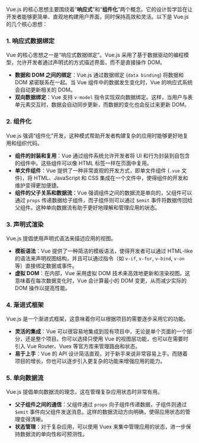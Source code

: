 Vue.js 的核心思想主要围绕着“**响应式**”和“**组件化**”两个概念。它的设计哲学旨在让开发者能够更简单、直观地构建用户界面，同时保持高效和灵活。以下是 Vue.js 的几个核心思想：

### 1. **响应式数据绑定**
Vue 的核心思想之一是“响应式数据绑定”。Vue.js 采用了基于数据驱动的编程模型，允许开发者通过声明式的方式描述界面，而不是直接操作 DOM。

- **数据和 DOM 之间的绑定**：Vue.js 通过数据绑定 (`data binding`) 将数据和 DOM 紧密联系在一起。当 Vue 组件中的数据发生变化时，Vue 的响应式系统会自动更新相关的 DOM。
- **双向数据绑定**：Vue 支持 `v-model` 指令实现双向数据绑定。这样，当用户与表单元素交互时，数据会自动同步更新，而数据的变化也会反过来更新 DOM。

### 2. **组件化**
Vue.js 强调“组件化”开发，这种模式帮助开发者构建复杂的应用时能够更好地复用和组织代码。

- **组件的封装和复用**：Vue 通过组件系统允许开发者将 UI 和行为封装到自包含的组件中。这些组件可以像 HTML 标签一样在页面中复用。
- **单文件组件**：Vue 提供了一种非常直观的开发方式，即单文件组件 (`.vue` 文件)，将 HTML、JavaScript 和 CSS 集成在一个文件中，使得组件的开发和维护变得更加便捷。
- **组件的父子关系和数据流**：Vue 强调组件之间的数据流是单向的，父组件可以通过 `props` 传递数据给子组件，而子组件则可以通过 `$emit` 事件将数据传回给父组件。这种单向数据流有助于更好地理解和管理应用的状态。

### 3. **声明式渲染**
Vue.js 提倡使用声明式语法来描述应用的视图。

- **模板语法**：Vue 提供了一种简洁的模板语法，使得开发者可以通过 HTML-like 的语法来声明视图结构，并且可以通过指令（如 `v-if`, `v-for`, `v-bind`, `v-on` 等）直接绑定数据或事件。
- **虚拟 DOM**：在内部，Vue 采用虚拟 DOM 技术来高效地更新和渲染视图。这意味着在每次数据变化时，Vue 会计算最小的 DOM 变更，从而减少实际的 DOM 操作以提高性能。

### 4. **渐进式框架**
Vue.js 是一个渐进式框架，这意味着你可以根据项目的需要逐步采用它的功能。

- **灵活的集成**：Vue 可以很容易地集成到现有项目中，无论是单个页面的一个部分，还是整个项目。你可以选择只使用 Vue 的视图层功能，也可以在需要时引入 Vue Router、Vuex 等官方库来管理路由和状态。
- **易于上手**：Vue 的 API 设计简洁直观，对于新手来说非常容易上手。而随着项目的增长，你也可以逐步引入更复杂的功能来增强应用的能力。

### 5. **单向数据流**
Vue.js 提倡单向数据流的理念，这在管理复杂应用状态时非常有用。

- **父子组件之间的通信**：父组件通过 `props` 向子组件传递数据，子组件则通过 `$emit` 事件向父组件发送消息。这样的数据流动方向明确，使得应用状态的管理变得清晰。
- **状态管理**：对于复杂应用，可以使用 Vuex 来集中管理应用的状态，进一步保持数据流的单向性和可预测性。